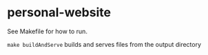 # personal-website

See Makefile for how to run.

`make buildAndServe` builds and serves files from the output directory